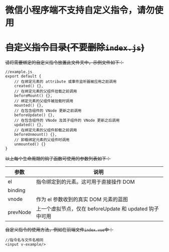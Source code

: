 # 微信小程序端不支持自定义指令，请勿使用
# ~~自定义指令目录(不要删除`index.js`)~~
~~请将需要绑定的自定义指令放置此文件夹中，示例文件如下：~~
```
//example.js
export default {
	// 在绑定元素的 attribute 或事件监听器被应用之前调用
	created() {},
	// 在绑定元素的父组件挂载之前调用
	beforeMount() {},
	// 绑定元素的父组件被挂载时调用
	mounted() {},
	// 在包含组件的 VNode 更新之前调用
	beforeUpdate() {},
	// 在包含组件的 VNode 及其子组件的 VNode 更新之后调用
	updated() {},
	// 在绑定元素的父组件卸载之前调用
	beforeUnmount() {},
	// 卸载绑定元素的父组件时调用
	unmounted() {}
}
```
~~以上每个生命周期的钩子函数可使用的参数列表如下：~~

|参数|说明|
|---|---|
|el|指令绑定到的元素。这可用于直接操作 DOM|
|binding||
|vnode|作为 el 参数收到的真实 DOM 元素的蓝图|
|prevNode|上一个虚拟节点，仅在 beforeUpdate 和 updated 钩子中可用|

~~自定义指令的使用方法，例如在前端文件`index.vue`中：~~
```
//指令名与文件名相同
<input v-example/>
```